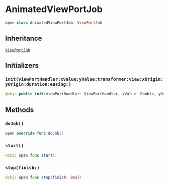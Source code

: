 # AnimatedViewPortJob

``` swift
open class AnimatedViewPortJob: ViewPortJob
```

## Inheritance

[`ViewPortJob`](/ViewPortJob)

## Initializers

### `init(viewPortHandler:xValue:yValue:transformer:view:xOrigin:yOrigin:duration:easing:)`

``` swift
@objc public init(viewPortHandler: ViewPortHandler, xValue: Double, yValue: Double, transformer: Transformer, view: ChartViewBase, xOrigin: CGFloat, yOrigin: CGFloat, duration: TimeInterval, easing: ChartEasingFunctionBlock?)
```

## Methods

### `doJob()`

``` swift
open override func doJob()
```

### `start()`

``` swift
@objc open func start()
```

### `stop(finish:)`

``` swift
@objc open func stop(finish: Bool)
```
